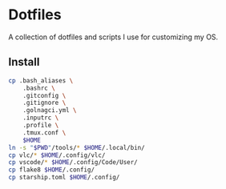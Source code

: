 # Dotfiles

A collection of dotfiles and scripts I use for customizing my OS.

## Install

```sh
cp .bash_aliases \
    .bashrc \
    .gitconfig \
    .gitignore \
    .golnagci.yml \
    .inputrc \
    .profile \
    .tmux.conf \
    $HOME
ln -s "$PWD"/tools/* $HOME/.local/bin/
cp vlc/* $HOME/.config/vlc/
cp vscode/* $HOME/.config/Code/User/
cp flake8 $HOME/.config/
cp starship.toml $HOME/.config/
```

